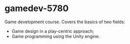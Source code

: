# gamedev-5780
Game development course. Covers the basics of two fields:

* Game design in a play-centric approach;
* Game programming using the Unity engine.

